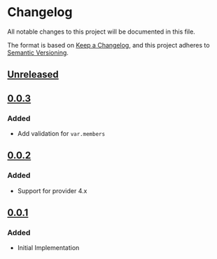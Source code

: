# Changelog

All notable changes to this project will be documented in this file.

The format is based on [Keep a Changelog](https://keepachangelog.com/en/1.0.0/),
and this project adheres to [Semantic Versioning](https://semver.org/spec/v2.0.0.html).

## [Unreleased]

## [0.0.3]

### Added

- Add validation for `var.members`

## [0.0.2]

### Added

- Support for provider 4.x

## [0.0.1]

### Added

- Initial Implementation

[unreleased]: https://github.com/mineiros-io/terraform-google-artifact-registry-repository-iam/compare/v0.0.3...HEAD
[0.0.3]: https://github.com/mineiros-io/terraform-google-artifact-registry-repository-iam/compare/v0.0.2...v0.0.3
[0.0.2]: https://github.com/mineiros-io/terraform-google-artifact-registry-repository-iam/compare/v0.0.1...v0.0.2
[0.0.1]: https://github.com/mineiros-io/terraform-google-artifact-registry-repository-iam/releases/tag/v0.0.1
